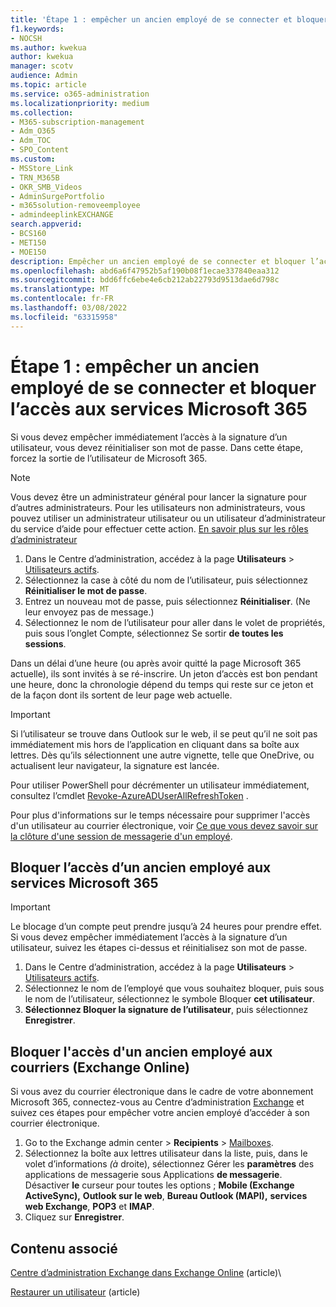 ```yaml
---
title: 'Étape 1 : empêcher un ancien employé de se connecter et bloquer l’accès aux services Microsoft 365'
f1.keywords:
- NOCSH
ms.author: kwekua
author: kwekua
manager: scotv
audience: Admin
ms.topic: article
ms.service: o365-administration
ms.localizationpriority: medium
ms.collection:
- M365-subscription-management
- Adm_O365
- Adm_TOC
- SPO_Content
ms.custom:
- MSStore_Link
- TRN_M365B
- OKR_SMB_Videos
- AdminSurgePortfolio
- m365solution-removeemployee
- admindeeplinkEXCHANGE
search.appverid:
- BCS160
- MET150
- MOE150
description: Empêcher un ancien employé de se connecter et bloquer l’accès aux services Microsoft 365.
ms.openlocfilehash: abd6a6f47952b5af190b08f1ecae337840eaa312
ms.sourcegitcommit: bdd6ffc6ebe4e6cb212ab22793d9513dae6d798c
ms.translationtype: MT
ms.contentlocale: fr-FR
ms.lasthandoff: 03/08/2022
ms.locfileid: "63315958"
---
```

# <a name="step-1---prevent-a-former-employee-from-logging-in-and-block-access-to-microsoft-365-services"></a>Étape 1 : empêcher un ancien employé de se connecter et bloquer l’accès aux services Microsoft 365

Si vous devez empêcher immédiatement l’accès à la signature d’un utilisateur, vous devez réinitialiser son mot de passe. Dans cette étape, forcez la sortie de l’utilisateur de Microsoft 365.

> [!NOTE]
> Vous devez être un administrateur général pour lancer la signature pour d’autres administrateurs. Pour les utilisateurs non administrateurs, vous pouvez utiliser un administrateur utilisateur ou un utilisateur d’administrateur du service d’aide pour effectuer cette action. [En savoir plus sur les rôles d’administrateur](about-admin-roles.md)

1. Dans le Centre d’administration, accédez à la page **Utilisateurs** \> <a href="https://go.microsoft.com/fwlink/p/?linkid=834822" target="_blank">Utilisateurs actifs</a>.
2. Sélectionnez la case à côté du nom de l’utilisateur, puis sélectionnez **Réinitialiser le mot de passe**.
3. Entrez un nouveau mot de passe, puis sélectionnez **Réinitialiser**. (Ne leur envoyez pas de message.)
4. Sélectionnez le nom de l’utilisateur pour aller dans le volet de propriétés,  puis sous l’onglet Compte, sélectionnez Se sortir **de toutes les sessions**.

Dans un délai d’une heure (ou après avoir quitté la page Microsoft 365 actuelle), ils sont invités à se ré-inscrire. Un jeton d’accès est bon pendant une heure, donc la chronologie dépend du temps qui reste sur ce jeton et de la façon dont ils sortent de leur page web actuelle.
  
> [!IMPORTANT]
> Si l’utilisateur se trouve dans Outlook sur le web, il se peut qu’il ne soit pas immédiatement mis hors de l’application en cliquant dans sa boîte aux lettres. Dès qu’ils sélectionnent une autre vignette, telle que OneDrive, ou actualisent leur navigateur, la signature est lancée.
  
Pour utiliser PowerShell pour décrémenter un utilisateur immédiatement, consultez l’cmdlet [Revoke-AzureADUserAllRefreshToken](/powershell/module/azuread/revoke-azureaduserallrefreshtoken) .
  
Pour plus d'informations sur le temps nécessaire pour supprimer l'accès d'un utilisateur au courrier électronique, voir [Ce que vous devez savoir sur la clôture d'une session de messagerie d'un employé](remove-former-employee-step-7.md#what-you-need-to-know-about-terminating-an-employees-email-session).

## <a name="block-a-former-employees-access-to-microsoft-365-services"></a>Bloquer l’accès d’un ancien employé aux services Microsoft 365

> [!IMPORTANT]
 > Le blocage d’un compte peut prendre jusqu’à 24 heures pour prendre effet. Si vous devez empêcher immédiatement l’accès à la signature d’un utilisateur, suivez les étapes ci-dessus et réinitialisez son mot de passe.

1. Dans le Centre d’administration, accédez à la page **Utilisateurs** \> <a href="https://go.microsoft.com/fwlink/p/?linkid=834822" target="_blank">Utilisateurs actifs</a>.
2. Sélectionnez le nom de l’employé que vous souhaitez bloquer, puis sous le nom de l’utilisateur, sélectionnez le symbole Bloquer **cet utilisateur**.
3. **Sélectionnez Bloquer la signature de l’utilisateur**, puis sélectionnez **Enregistrer**.

## <a name="block-a-former-employees-access-to-email-exchange-online"></a>Bloquer l'accès d'un ancien employé aux courriers (Exchange Online)

Si vous avez du courrier électronique dans le cadre de votre abonnement Microsoft 365, connectez-vous au Centre d’administration <a href="https://go.microsoft.com/fwlink/p/?linkid=2059104" target="_blank">Exchange</a> et suivez ces étapes pour empêcher votre ancien employé d’accéder à son courrier électronique.
  
1. Go to the Exchange admin center > **Recipients** \> <a href="https://go.microsoft.com/fwlink/?linkid=2183135" target="_blank">Mailboxes</a>.
1. Sélectionnez la boîte aux lettres utilisateur dans la liste, puis, dans le volet d’informations *(à* droite), sélectionnez Gérer les **paramètres** des applications de messagerie sous Applications **de messagerie**. Désactiver **le** curseur pour toutes les options ; **Mobile (Exchange ActiveSync),** **Outlook sur le web**, **Bureau Outlook (MAPI),** **services web Exchange**, **POP3** et **IMAP**.
1. Cliquez sur **Enregistrer**.

## <a name="related-content"></a>Contenu associé

[Centre d’administration Exchange dans Exchange Online](/exchange/exchange-admin-center) (article)\

[Restaurer un utilisateur](restore-user.md) (article)
